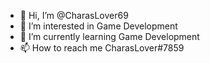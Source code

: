 - 👋 Hi, I’m @CharasLover69
- 👀 I’m interested in Game Development
- 🌱 I’m currently learning Game Development
- 📫 How to reach me CharasLover#7859
